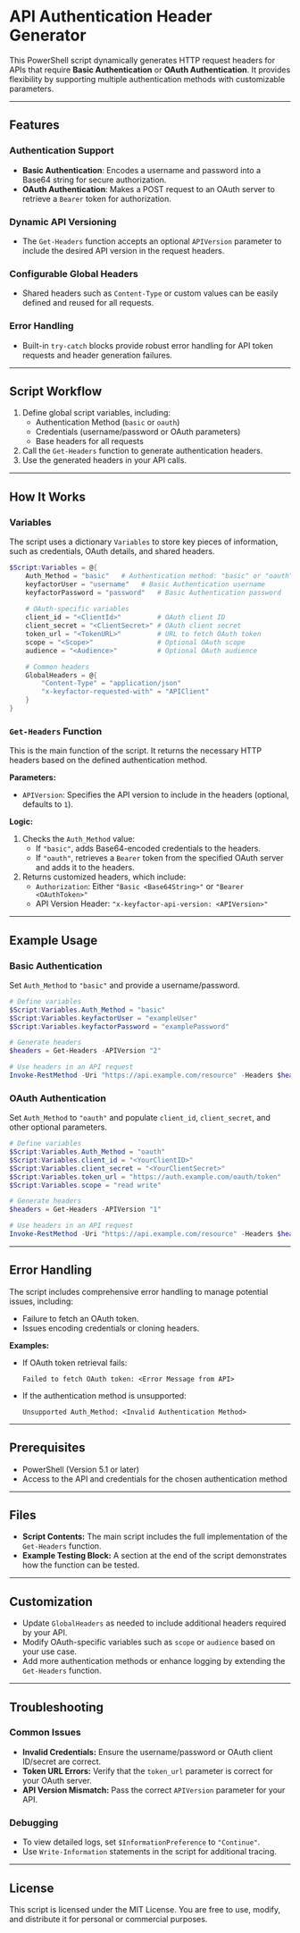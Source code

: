 # API Authentication Header Generator

This PowerShell script dynamically generates HTTP request headers for APIs that require **Basic Authentication** or **OAuth Authentication**. It provides flexibility by supporting multiple authentication methods with customizable parameters.

---

## Features

### Authentication Support
- **Basic Authentication**: Encodes a username and password into a Base64 string for secure authorization.
- **OAuth Authentication**: Makes a POST request to an OAuth server to retrieve a `Bearer` token for authorization.

### Dynamic API Versioning
- The `Get-Headers` function accepts an optional `APIVersion` parameter to include the desired API version in the request headers.

### Configurable Global Headers
- Shared headers such as `Content-Type` or custom values can be easily defined and reused for all requests.

### Error Handling
- Built-in `try-catch` blocks provide robust error handling for API token requests and header generation failures.

---

## Script Workflow

1. Define global script variables, including:
   - Authentication Method (`basic` or `oauth`)
   - Credentials (username/password or OAuth parameters)
   - Base headers for all requests
2. Call the `Get-Headers` function to generate authentication headers.
3. Use the generated headers in your API calls.

---

## How It Works

### Variables

The script uses a dictionary `Variables` to store key pieces of information, such as credentials, OAuth details, and shared headers.

```powershell
$Script:Variables = @{
    Auth_Method = "basic"   # Authentication method: "basic" or "oauth"
    keyfactorUser = "username"   # Basic Authentication username
    keyfactorPassword = "password"   # Basic Authentication password
    
    # OAuth-specific variables
    client_id = "<ClientId>"         # OAuth client ID
    client_secret = "<ClientSecret>" # OAuth client secret
    token_url = "<TokenURL>"         # URL to fetch OAuth token
    scope = "<Scope>"                # Optional OAuth scope
    audience = "<Audience>"          # Optional OAuth audience

    # Common headers
    GlobalHeaders = @{
        "Content-Type" = "application/json"
        "x-keyfactor-requested-with" = "APIClient"
    }
}
```

### `Get-Headers` Function

This is the main function of the script. It returns the necessary HTTP headers based on the defined authentication method.

**Parameters:**
- `APIVersion`: Specifies the API version to include in the headers (optional, defaults to `1`).

**Logic:**
1. Checks the `Auth_Method` value:
   - If `"basic"`, adds Base64-encoded credentials to the headers.
   - If `"oauth"`, retrieves a `Bearer` token from the specified OAuth server and adds it to the headers.
2. Returns customized headers, which include:
   - `Authorization`: Either `"Basic <Base64String>"` or `"Bearer <OAuthToken>"`
   - API Version Header: `"x-keyfactor-api-version: <APIVersion>"`

---

## Example Usage

### Basic Authentication
Set `Auth_Method` to `"basic"` and provide a username/password.

```powershell
# Define variables
$Script:Variables.Auth_Method = "basic"
$Script:Variables.keyfactorUser = "exampleUser"
$Script:Variables.keyfactorPassword = "examplePassword"

# Generate headers
$headers = Get-Headers -APIVersion "2"

# Use headers in an API request
Invoke-RestMethod -Uri "https://api.example.com/resource" -Headers $headers
```

### OAuth Authentication
Set `Auth_Method` to `"oauth"` and populate `client_id`, `client_secret`, and other optional parameters.

```powershell
# Define variables
$Script:Variables.Auth_Method = "oauth"
$Script:Variables.client_id = "<YourClientID>"
$Script:Variables.client_secret = "<YourClientSecret>"
$Script:Variables.token_url = "https://auth.example.com/oauth/token"
$Script:Variables.scope = "read write"

# Generate headers
$headers = Get-Headers -APIVersion "1"

# Use headers in an API request
Invoke-RestMethod -Uri "https://api.example.com/resource" -Headers $headers
```

---

## Error Handling

The script includes comprehensive error handling to manage potential issues, including:
- Failure to fetch an OAuth token.
- Issues encoding credentials or cloning headers.

**Examples:**
- If OAuth token retrieval fails:
  ```text
  Failed to fetch OAuth token: <Error Message from API>
  ```
- If the authentication method is unsupported:
  ```text
  Unsupported Auth_Method: <Invalid Authentication Method>
  ```

---

## Prerequisites

- PowerShell (Version 5.1 or later)
- Access to the API and credentials for the chosen authentication method

---

## Files

- **Script Contents:** The main script includes the full implementation of the `Get-Headers` function.
- **Example Testing Block:** A section at the end of the script demonstrates how the function can be tested.

---

## Customization

- Update `GlobalHeaders` as needed to include additional headers required by your API.
- Modify OAuth-specific variables such as `scope` or `audience` based on your use case.
- Add more authentication methods or enhance logging by extending the `Get-Headers` function.

---

## Troubleshooting

### Common Issues
- **Invalid Credentials:** Ensure the username/password or OAuth client ID/secret are correct.
- **Token URL Errors:** Verify that the `token_url` parameter is correct for your OAuth server.
- **API Version Mismatch:** Pass the correct `APIVersion` parameter for your API.

### Debugging
- To view detailed logs, set `$InformationPreference` to `"Continue"`.
- Use `Write-Information` statements in the script for additional tracing.

---

## License

This script is licensed under the MIT License. You are free to use, modify, and distribute it for personal or commercial purposes.